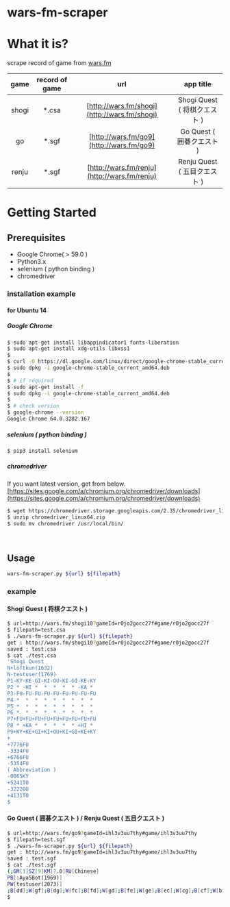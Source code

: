 wars-fm-scraper
==================================================

# What it is?
scrape record of game from [wars.fm](http://wars.fm/)

| game | record of game | url                                          | app title                      |
|:----:|:--------------:|:--------------------------------------------:|:------------------------------:|
| shogi | *.csa         | [http://wars.fm/shogi](http://wars.fm/shogi) | Shogi Quest ( 将棋クエスト )   |
| go    | *.sgf         | [http://wars.fm/go9](http://wars.fm/go9)     | Go Quest ( 囲碁クエスト )      |
| renju | *.sgf         | [http://wars.fm/renju](http://wars.fm/renju) | Renju Quest ( 五目クエスト )   |


# Getting Started
## Prerequisites
- Google Chrome( > 59.0 )  
- Python3.x  
- selenium ( python binding )  
- chromedriver  

### installation example
#### for Ubuntu 14

##### Google Chrome  
```bash
$ sudo apt-get install libappindicator1 fonts-liberation
$ sudo apt-get install xdg-utils libxss1
$ 
$ curl -O https://dl.google.com/linux/direct/google-chrome-stable_current_amd64.deb
$ sudo dpkg -i google-chrome-stable_current_amd64.deb
$ 
$ # if required
$ sudo apt-get install -f
$ sudo dpkg -i google-chrome-stable_current_amd64.deb
$ 
$ # check version
$ google-chrome --version
Google Chrome 64.0.3282.167
```

##### selenium ( python binding )    
```bash
$ pip3 install selenium
```

##### chromedriver  
If you want latest version, get from below.  
[https://sites.google.com/a/chromium.org/chromedriver/downloads](https://sites.google.com/a/chromium.org/chromedriver/downloads)
```bash
$ wget https://chromedriver.storage.googleapis.com/2.35/chromedriver_linux64.zip
$ unzip chromedriver_linux64.zip
$ sudo mv chromedriver /usr/local/bin/
```
<br>

## Usage
```bash
wars-fm-scraper.py ${url} ${filepath}
```

### example
#### Shogi Quest ( 将棋クエスト ) 
```bash
$ url=http://wars.fm/shogi10?gameId=r0jo2gocc27f#game/r0jo2gocc27f
$ filepath=test.csa
$ ./wars-fm-scraper.py ${url} ${filepath}
get : http://wars.fm/shogi10?gameId=r0jo2gocc27f#game/r0jo2gocc27f
saved : test.csa
$ cat ./test.csa
'Shogi Quest
N+loftkun(1632)
N-testuser(1769)
P1-KY-KE-GI-KI-OU-KI-GI-KE-KY
P2 * -HI *  *  *  *  * -KA *
P3-FU-FU-FU-FU-FU-FU-FU-FU-FU
P4 *  *  *  *  *  *  *  *  *
P5 *  *  *  *  *  *  *  *  *
P6 *  *  *  *  *  *  *  *  *
P7+FU+FU+FU+FU+FU+FU+FU+FU+FU
P8 * +KA *  *  *  *  * +HI *
P9+KY+KE+GI+KI+OU+KI+GI+KE+KY
+
+7776FU
-3334FU
+6766FU
-5354FU
( Abbreviation )
-0065KY
+5241TO
-3222OU
+4131TO
$

```
#### Go Quest ( 囲碁クエスト ) / Renju Quest ( 五目クエスト )
```bash
$ url=http://wars.fm/go9?gameId=ihl3v3uu7thy#game/ihl3v3uu7thy
$ filepath=test.sgf
$ ./wars-fm-scraper.py ${url} ${filepath}
get : http://wars.fm/go9?gameId=ihl3v3uu7thy#game/ihl3v3uu7thy
saved : test.sgf
$ cat ./test.sgf
(;GM[1]SZ[9]KM[7.0]RU[Chinese]
PB[:Aya5Bot(1969)]
PW[testuser(2073)]
;B[dd];W[gf];B[dg];W[fc];B[fd];W[gd];B[fe];W[ge];B[ec];W[cg];B[cf];W[bf];B[ch];W[bg];B[ce];W[be];B[bd];W[bh];B[dh];W[bc];B[ae];W[cc];B[cd];W[ab];B[db];W[ad];B[ac];W[ba];B[cb];W[ad];B[fb];W[bb];B[ac];W[ef];B[ad];W[df];B[eg];W[ff];B[bi];W[fg];B[ah];W[gc];B[gb];W[hb];B[ha])
$
```
